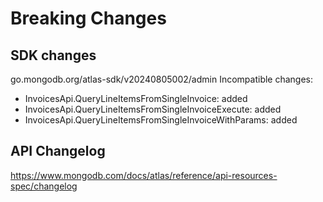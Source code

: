 # Breaking Changes

## SDK changes

go.mongodb.org/atlas-sdk/v20240805002/admin
Incompatible changes:

- InvoicesApi.QueryLineItemsFromSingleInvoice: added
- InvoicesApi.QueryLineItemsFromSingleInvoiceExecute: added
- InvoicesApi.QueryLineItemsFromSingleInvoiceWithParams: added

## API Changelog

https://www.mongodb.com/docs/atlas/reference/api-resources-spec/changelog
